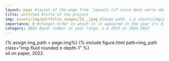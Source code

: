```yaml
---
layout: page #layout of the page from _layouts (if rosie dont worry about this)
title: untitled #title of the project
img: assets/img/portfolio_images/15_.jpeg #image path. i.e assets/img/portfolio_images/1_.jpg
importance: 8 #changes order in which is it appeared in the year its displayed in
category: 2022 #year number or year range. i.e 2023 or 2022-2023
---
```


<div class="row">
    <div class="col-sm mt-3 mt-md-0">
        {% assign img_path = page.img%}
        {% include figure.html path=img_path  class="img-fluid rounded z-depth-1" %}
    </div>
</div>
<div class="caption">
    oil on paper, 2022. 
</div>
